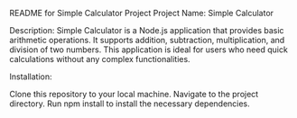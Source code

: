 README for Simple Calculator Project
Project Name: Simple Calculator

Description:
Simple Calculator is a Node.js application that provides basic arithmetic operations. It supports addition, subtraction, multiplication, and division of two numbers. This application is ideal for users who need quick calculations without any complex functionalities.

Installation:

Clone this repository to your local machine.
Navigate to the project directory.
Run npm install to install the necessary dependencies.